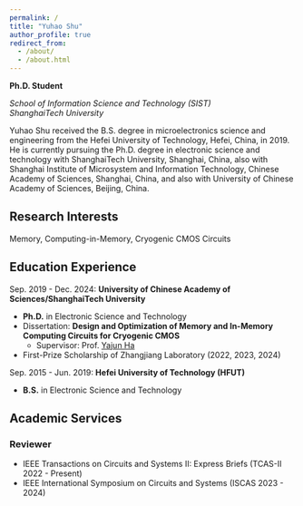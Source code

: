 ```yaml
---
permalink: /
title: "Yuhao Shu"
author_profile: true
redirect_from: 
  - /about/
  - /about.html
---
```


**Ph.D. Student**

*School of Information Science and Technology (SIST)*   
*ShanghaiTech University*

Yuhao Shu received the B.S. degree in microelectronics science and engineering from the Hefei University of Technology, Hefei, China, in 2019. He is currently pursuing the Ph.D. degree in electronic science and technology with ShanghaiTech University, Shanghai, China, also with Shanghai Institute of Microsystem and Information Technology, Chinese Academy of Sciences, Shanghai, China, and also with University of Chinese Academy of Sciences, Beijing, China.

## Research Interests
Memory, Computing-in-Memory, Cryogenic CMOS Circuits

## Education Experience
Sep. 2019 - Dec. 2024: **University of Chinese Academy of Sciences/ShanghaiTech University**
* **Ph.D.** in Electronic Science and Technology
* Dissertation: **Design and Optimization of Memory and In-Memory Computing Circuits for Cryogenic CMOS**
  -  Supervisor: Prof. [Yajun Ha](https://sist.shanghaitech.edu.cn/hayj/main.htm)
* First-Prize Scholarship of Zhangjiang  Laboratory (2022, 2023, 2024)

Sep. 2015 - Jun. 2019: **Hefei University of Technology (HFUT)**
* **B.S.** in Electronic Science and Technology 

## Academic Services
### Reviewer
* IEEE Transactions on Circuits and Systems II: Express Briefs (TCAS-II 2022 - Present)
* IEEE International Symposium on Circuits and Systems (ISCAS 2023 - 2024)